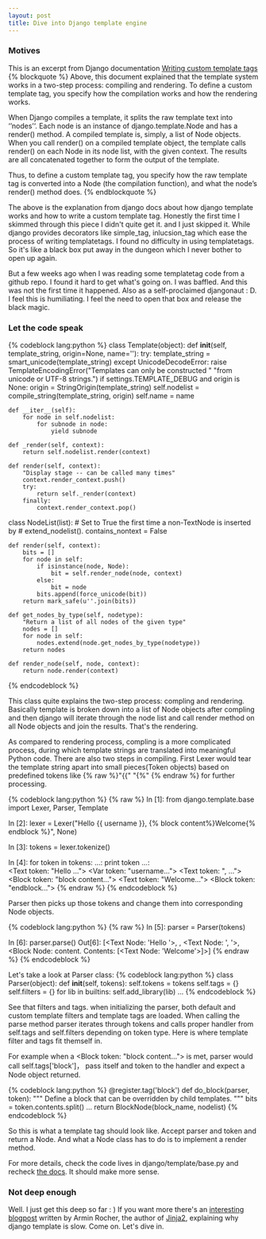 ```yaml
---
layout: post
title: Dive into Django template engine
---
```

### Motives
This is an excerpt from Django documentation [Writing custom template tags](https://docs.djangoproject.com/en/dev/howto/custom-template-tags/#writing-custom-template-tags)
{% blockquote %}
Above, this document explained that the template system works in a two-step process: compiling and rendering. To define a custom template tag, you specify how the compilation works and how the rendering works.

When Django compiles a template, it splits the raw template text into ‘’nodes’‘. Each node is an instance of django.template.Node and has a render() method. A compiled template is, simply, a list of Node objects. When you call render() on a compiled template object, the template calls render() on each Node in its node list, with the given context. The results are all concatenated together to form the output of the template.

Thus, to define a custom template tag, you specify how the raw template tag is converted into a Node (the compilation function), and what the node’s render() method does.
{% endblockquote %}

The above is the explanation from django docs about how django template works and how to write a custom template tag. Honestly the first time I skimmed through this piece I didn't quite get it. and I just skipped it. While django provides decorators like simple_tag, inlucsion_tag which ease the process of writing templatetags. I found no difficulty in using templatetags. So it's like a black box put away in the dungeon which I never bother to open up again.

But a few weeks ago when I was reading some templatetag code from a github repo. I found it hard to get what's going on. I was baffled. And this was not the first time it happened. Also as a self-proclaimed djangonaut : D. I feel this is humiliating. I feel the need to open that box and release the black magic.

### Let the code speak
{% codeblock lang:python %}
class Template(object):
    def __init__(self, template_string, origin=None,
                 name='<Unknown Template>'):
        try:
            template_string = smart_unicode(template_string)
        except UnicodeDecodeError:
            raise TemplateEncodingError("Templates can only be constructed "
                                        "from unicode or UTF-8 strings.")
        if settings.TEMPLATE_DEBUG and origin is None:
            origin = StringOrigin(template_string)
        self.nodelist = compile_string(template_string, origin)
        self.name = name

    def __iter__(self):
        for node in self.nodelist:
            for subnode in node:
                yield subnode

    def _render(self, context):
        return self.nodelist.render(context)

    def render(self, context):
        "Display stage -- can be called many times"
        context.render_context.push()
        try:
            return self._render(context)
        finally:
            context.render_context.pop()

class NodeList(list):
    # Set to True the first time a non-TextNode is inserted by
    # extend_nodelist().
    contains_nontext = False

    def render(self, context):
        bits = []
        for node in self:
            if isinstance(node, Node):
                bit = self.render_node(node, context)
            else:
                bit = node
            bits.append(force_unicode(bit))
        return mark_safe(u''.join(bits))

    def get_nodes_by_type(self, nodetype):
        "Return a list of all nodes of the given type"
        nodes = []
        for node in self:
            nodes.extend(node.get_nodes_by_type(nodetype))
        return nodes

    def render_node(self, node, context):
        return node.render(context)
{% endcodeblock %}

This class quite explains the two-step process: compling and rendering. Basically template is broken down into a list of Node objects after compling and then django will iterate through the node list and call render method on all Node objects and join the results. That's the rendering.

As compared to rendering process, compling is a more complicated process, during which template strings are translated into meaningful Python code. There are also two steps in compiling. First Lexer would tear the template string apart into small pieces(Token objects) based on predefined tokens like
{% raw %}"{{" "{%"
{% endraw %} for further processing.

{% codeblock lang:python %}
{% raw %}
In [1]: from django.template.base import Lexer, Parser, Template

In [2]: lexer = Lexer("Hello {{ username }}, {% block content%}Welcome{% endblock %}", None)

In [3]: tokens = lexer.tokenize()

In [4]: for token in tokens:
   ...:     print token
   ...:     
<Text token: "Hello ...">
<Var token: "username...">
<Text token: ", ...">
<Block token: "block content...">
<Text token: "Welcome...">
<Block token: "endblock...">
{% endraw %}
{% endcodeblock %}

Parser then picks up those tokens and change them into corresponding Node objects.

{% codeblock lang:python %}
{% raw %}
In [5]: parser = Parser(tokens)

In [6]: parser.parse()
Out[6]: 
[<Text Node: 'Hello '>,
 <Variable Node: username>,
 <Text Node: ', '>,
 <Block Node: content. Contents: [<Text Node: 'Welcome'>]>]
{% endraw %}
{% endcodeblock %}

Let's take a look at Parser class:
{% codeblock lang:python %}
class Parser(object):
    def __init__(self, tokens):
        self.tokens = tokens
        self.tags = {}
        self.filters = {}
        for lib in builtins:
            self.add_library(lib)
    ...
{% endcodeblock %}

See that filters and tags. when initializing the parser, both default and custom template filters and template tags are loaded.
When calling the parse method parser iterates through tokens and calls proper handler from self.tags and self.filters depending on token type. Here is where template filter and tags fit themself in.

For example when a <Block token: "block content..."> is met, parser would call self.tags['block']， pass itself and token to the handler and expect a Node object returned.

{% codeblock lang:python %}
@register.tag('block')
def do_block(parser, token):
    """
    Define a block that can be overridden by child templates.
    """
    bits = token.contents.split()
    ...
    return BlockNode(block_name, nodelist)
{% endcodeblock %}

So this is what a template tag should look like. Accept parser and token and return a Node. And what a Node class has to do is to implement a render method.

For more details, check the code lives in django/template/base.py and 
recheck [the docs](https://docs.djangoproject.com/en/dev/howto/custom-template-tags/#writing-custom-template-tags). It should make more sense.

### Not deep enough

Well. I just get this deep so far : ) If you want more there's an [interesting blogpost](http://www.pocoo.org/~blackbird/django-templates-blogpost.html) written by Armin Rocher, the author of [Jinja2](https://github.com/mitsuhiko/jinja2), explaining why django template is slow. Come on. Let's dive in.
